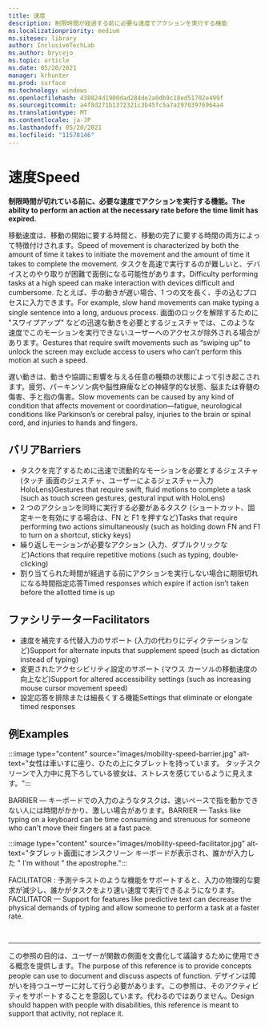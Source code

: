 ```yaml
---
title: 速度
description: 制限時間が経過する前に必要な速度でアクションを実行する機能
ms.localizationpriority: medium
ms.sitesec: library
author: InclusiveTechLab
ms.author: brycejo
ms.topic: article
ms.date: 05/20/2021
manager: krhunter
ms.prod: surface
ms.technology: windows
ms.openlocfilehash: 438824d1900dad284de2a0db9c18ed51702e499f
ms.sourcegitcommit: a4f8d271b1372321c3b45fc5a7a29703976964a4
ms.translationtype: MT
ms.contentlocale: ja-JP
ms.lasthandoff: 05/20/2021
ms.locfileid: "11578146"
---
```

# <a name="speed"></a><span data-ttu-id="e8eed-103">速度</span><span class="sxs-lookup"><span data-stu-id="e8eed-103">Speed</span></span>

**<span data-ttu-id="e8eed-104">制限時間が切れている前に、必要な速度でアクションを実行する機能。</span><span class="sxs-lookup"><span data-stu-id="e8eed-104">The ability to perform an action at the necessary rate before the time limit has expired.</span></span>**

<span data-ttu-id="e8eed-105">移動速度は、移動の開始に要する時間と、移動の完了に要する時間の両方によって特徴付けされます。</span><span class="sxs-lookup"><span data-stu-id="e8eed-105">Speed of movement is characterized by both the amount of time it takes to initiate the movement and the amount of time it takes to complete the movement.</span></span> <span data-ttu-id="e8eed-106">タスクを高速で実行するのが難しいと、デバイスとのやり取りが困難で面倒になる可能性があります。</span><span class="sxs-lookup"><span data-stu-id="e8eed-106">Difficulty performing tasks at a high speed can make interaction with devices difficult and cumbersome.</span></span> <span data-ttu-id="e8eed-107">たとえば、手の動きが遅い場合、1 つの文を長く、手の込むプロセスに入力できます。</span><span class="sxs-lookup"><span data-stu-id="e8eed-107">For example, slow hand movements can make typing a single sentence into a long, arduous process.</span></span> <span data-ttu-id="e8eed-108">画面のロックを解除するために "スワイプアップ" などの迅速な動きを必要とするジェスチャでは、このような速度でこのモーションを実行できないユーザーへのアクセスが除外される場合があります。</span><span class="sxs-lookup"><span data-stu-id="e8eed-108">Gestures that require swift movements such as “swiping up” to unlock the screen may exclude access to users who can’t perform this motion at such a speed.</span></span>

<span data-ttu-id="e8eed-109">遅い動きは、動きや協調に影響を与える任意の種類の状態によって引き起こされます。疲労、パーキンソン病や脳性麻痺などの神経学的な状態、脳または脊髄の傷害、手と指の傷害。</span><span class="sxs-lookup"><span data-stu-id="e8eed-109">Slow movements can be caused by any kind of condition that affects movement or coordination—fatigue, neurological conditions like Parkinson’s or cerebral palsy, injuries to the brain or spinal cord, and injuries to hands and fingers.</span></span>


## <a name="barriers"></a><span data-ttu-id="e8eed-110">バリア</span><span class="sxs-lookup"><span data-stu-id="e8eed-110">Barriers</span></span>
* <span data-ttu-id="e8eed-111">タスクを完了するために迅速で流動的なモーションを必要とするジェスチャ (タッチ 画面のジェスチャ、ユーザーによるジェスチャー入力HoloLens)</span><span class="sxs-lookup"><span data-stu-id="e8eed-111">Gestures that require swift, fluid motions to complete a task (such as touch screen gestures, gestural input with HoloLens)</span></span>
* <span data-ttu-id="e8eed-112">2 つのアクションを同時に実行する必要があるタスク (ショートカット、固定キーを有効にする場合は、FN と F1 を押すなど)</span><span class="sxs-lookup"><span data-stu-id="e8eed-112">Tasks that require performing two actions simultaneously (such as holding down FN and F1 to turn on a shortcut, sticky keys)</span></span>
* <span data-ttu-id="e8eed-113">繰り返しモーションが必要なアクション (入力、ダブルクリックなど)</span><span class="sxs-lookup"><span data-stu-id="e8eed-113">Actions that require repetitive motions (such as typing, double-clicking)</span></span>
* <span data-ttu-id="e8eed-114">割り当てられた時間が経過する前にアクションを実行しない場合に期限切れになる時間指定応答</span><span class="sxs-lookup"><span data-stu-id="e8eed-114">Timed responses which expire if action isn’t taken before the allotted time is up</span></span>

## <a name="facilitators"></a><span data-ttu-id="e8eed-115">ファシリテーター</span><span class="sxs-lookup"><span data-stu-id="e8eed-115">Facilitators</span></span>

* <span data-ttu-id="e8eed-116">速度を補完する代替入力のサポート (入力の代わりにディクテーションなど)</span><span class="sxs-lookup"><span data-stu-id="e8eed-116">Support for alternate inputs that supplement speed (such as dictation instead of typing)</span></span>
* <span data-ttu-id="e8eed-117">変更されたアクセシビリティ設定のサポート (マウス カーソルの移動速度の向上など)</span><span class="sxs-lookup"><span data-stu-id="e8eed-117">Support for altered accessibility settings (such as increasing mouse cursor movement speed)</span></span>
* <span data-ttu-id="e8eed-118">設定応答を排除または細長くする機能</span><span class="sxs-lookup"><span data-stu-id="e8eed-118">Settings that eliminate or elongate timed responses</span></span>


## <a name="examples"></a><span data-ttu-id="e8eed-119">例</span><span class="sxs-lookup"><span data-stu-id="e8eed-119">Examples</span></span>

:::image type="content" source="images/mobility-speed-barrier.jpg" alt-text="女性は車いすに座り、ひたの上にタブレットを持っています。 タッチスクリーンで入力中に見下ろしている彼女は、ストレスを感じているように見えます。":::

<span data-ttu-id="e8eed-122">BARRIER — キーボードでの入力のようなタスクは、速いペースで指を動かできない人には時間がかかり、激しい場合があります。</span><span class="sxs-lookup"><span data-stu-id="e8eed-122">BARRIER — Tasks like typing on a keyboard can be time consuming and strenuous for someone who can't move their fingers at a fast pace.</span></span>

:::image type="content" source="images/mobility-speed-facilitator.jpg" alt-text="タブレット画面にオンスクリーン キーボードが表示され、誰かが入力した &quot; I'm without &quot; the apostrophe.":::

<span data-ttu-id="e8eed-124">FACILITATOR : 予測テキストのような機能をサポートすると、入力の物理的な要求が減少し、誰かがタスクをより速い速度で実行できるようになります。</span><span class="sxs-lookup"><span data-stu-id="e8eed-124">FACILITATOR — Support for features like predictive text can decrease the physical demands of typing and allow someone to perform a task at a faster rate.</span></span>

&nbsp;

[comment]: # (フッター ステートメント)
___
<span data-ttu-id="e8eed-126">この参照の目的は、ユーザーが関数の側面を文書化して議論するために使用できる概念を提供します。</span><span class="sxs-lookup"><span data-stu-id="e8eed-126">The purpose of this reference is to provide concepts people can use to document and discuss aspects of function.</span></span> <span data-ttu-id="e8eed-127">デザインは障がいを持つユーザーに対して行う必要があります。この参照は、そのアクティビティをサポートすることを意図しています。代わるのではありません。</span><span class="sxs-lookup"><span data-stu-id="e8eed-127">Design should happen with people with disabilities, this reference is meant to support that activity, not replace it.</span></span> 